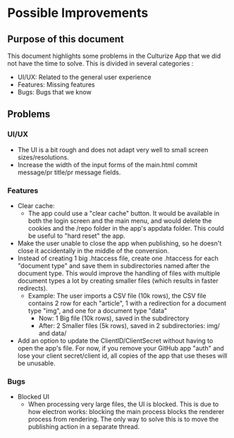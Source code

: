 # Possible Improvements

## Purpose of this document
This document highlights some problems in the Culturize App that we did not have the time to solve.
This is divided in several categories : 
  * UI/UX: Related to the general user experience
  * Features: Missing features
  * Bugs: Bugs that we know

## Problems

### UI/UX

* The UI is a bit rough and does not adapt very well to small screen sizes/resolutions.
* Increase the width of the input forms of the main.html commit message/pr title/pr message fields.

### Features

* Clear cache:
  * The app could use a "clear cache" button. It would be available in both the login screen and the main menu, 
    and would delete the cookies and the /repo folder in the app's appdata folder. This could be useful to "hard reset" the app.
* Make the user unable to close the app when publishing, so he doesn't close it accidentally in the middle of the conversion.
* Instead of creating 1 big .htaccess file, create one .htaccess for each "document type" and save them in subdirectories named after the document type.
  This would improve the handling of files with multiple document types a lot by creating smaller files (which results in faster redirects).
    * Example: The user imports a CSV file (10k rows), the CSV file contains 2 row for each "article", 1 with a redirection for a document type "img", and one for a document type "data"
      * Now: 1 Big file (10k rows), saved in the subdirectory
      * After: 2 Smaller files (5k rows), saved in 2 subdirectories: img/ and data/
* Add an option to update the ClientID/ClientSecret without having to open the app's file. For now, if you remove your GitHub app "auth" and lose your client secret/client id, all copies
of the app that use theses will be unusable.

### Bugs

* Blocked UI
  * When processing very large files, the UI is blocked. This is due to how electron works: blocking the main process blocks the renderer process
  from rendering. The only way to solve this is to move the publishing action in a separate thread. 
